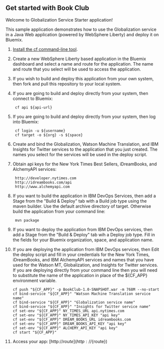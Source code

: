Get started with Book Club
-----------------------------------
Welcome to Globalization Service Starter application!

This sample application demonstrates how to use the Globalization service in a Java Web application (powered by WebSphere Liberty) and deploy it on Bluemix.

1. [Install the cf command-line tool](${doc-url}/#starters/BuildingWeb.html#install_cf).

2. Create a new WebSphere Liberty based application in the Bluemix dashboard and select 
a name and route for the application. The name and route that you select 
will be used to access the application.

3. If you wish to build and deploy this application from your own system, then fork and pull this 
repository to your local system.

4. If you are going to build and deploy directly from your system, then connect to Bluemix:

		cf api ${api-url}

5. If you are going to build and deploy directly from your system, then log into Bluemix:

		cf login -u ${username}
		cf target -o ${org} -s ${space}
		
6. Create and bind the Globalization, Watson Machine Translation, and IBM Insights for Twitter services
to the application that you just created. The names you select for the services will be used in the
deploy script.
   
7. Obtain api keys for the New York Times Best Sellers, iDreamBooks, and AlchemyAPI services:

		http://developer.nytimes.com
		http://idreambooks.com/api
		http://www.alchemyapi.com
	 
8. If you want to build the application in IBM DevOps Services, then add a Stage from the "Build & Deploy" tab with a Build job type using the maven builder. Use the default archive directory of target. 
Otherwise build the application from your command line:

		mvn package

9. If you want to deploy the application from IBM DevOps services, then add a Stage from the "Build & Deploy" tab wih a Deploy job type. Fill in the fields for your Bluemix organization, space, and application name.

10. If you are deploying the application from IBM DevOps services, then Edit the deploy script 
and fill in your credentials for the New York Times, iDreamBooks, and IBM AlchemyAPI services 
and names that you have used for the Watson MT, Globalization, and Insights for Twitter services. 
If you are deploying directly from your command line then you will need to substitute the name of the application 
in place of the ${CF_APP} environment variable.

		cf push "${CF_APP}" -p BookClub-1.0-SNAPSHOT.war -m 768M --no-start
		cf bind-service "${CF_APP}" "Watson Machine Translation service name"
		cf bind-service "${CF_APP}" "Globalization service name"
		cf bind-service "${CF_APP}" "Insights for Twitter service name"
		cf set-env "${CF_APP}" NY_TIMES_URL api.nytimes.com
		cf set-env "${CF_APP}" NY_TIMES_API_KEY "api key"
		cf set-env "${CF_APP}" DREAM_BOOKS_URL idreambooks.com
		cf set-env "${CF_APP}" DREAM_BOOKS_API_KEY "api key"
		cf set-env "${CF_APP}" ALCHEMY_API_KEY "api key" 
		cf start "${CF_APP}"
		
11. Access your app: [http://${route}](http://${route})
